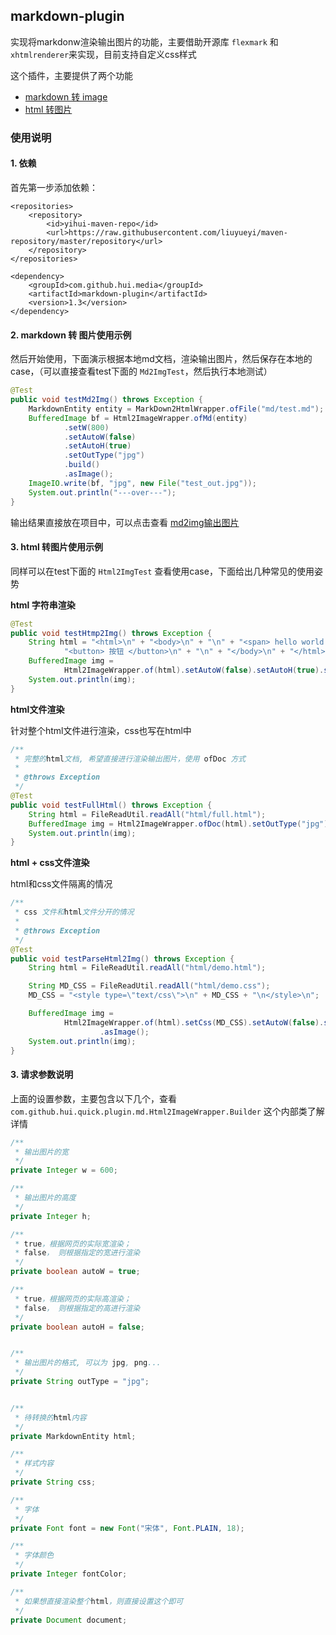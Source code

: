## markdown-plugin

实现将markdonw渲染输出图片的功能，主要借助开源库 `flexmark` 和 `xhtmlrenderer`来实现，目前支持自定义css样式

这个插件，主要提供了两个功能

- [markdown 转 image](https://github.com/liuyueyi/quick-media/blob/master/doc/md/md2html.md) 
- [html 转图片](https://github.com/liuyueyi/quick-media/blob/master/doc/md/html2image.md)

### 使用说明

#### 1. 依赖

首先第一步添加依赖：

```pom
<repositories>
    <repository>
        <id>yihui-maven-repo</id>
        <url>https://raw.githubusercontent.com/liuyueyi/maven-repository/master/repository</url>
    </repository>
</repositories>

<dependency>
    <groupId>com.github.hui.media</groupId>
    <artifactId>markdown-plugin</artifactId>
    <version>1.3</version>
</dependency>
```

#### 2. markdown 转 图片使用示例

然后开始使用，下面演示根据本地md文档，渲染输出图片，然后保存在本地的case，（可以直接查看test下面的 `Md2ImgTest`，然后执行本地测试）

```java
@Test
public void testMd2Img() throws Exception {
    MarkdownEntity entity = MarkDown2HtmlWrapper.ofFile("md/test.md");
    BufferedImage bf = Html2ImageWrapper.ofMd(entity)
            .setW(800)
            .setAutoW(false)
            .setAutoH(true)
            .setOutType("jpg")
            .build()
            .asImage();
    ImageIO.write(bf, "jpg", new File("test_out.jpg"));
    System.out.println("---over---");
}
```

输出结果直接放在项目中，可以点击查看 [md2img输出图片](md_out.jpg)


#### 3. html 转图片使用示例

同样可以在test下面的 `Html2ImgTest` 查看使用case，下面给出几种常见的使用姿势

**html 字符串渲染**

```java
@Test
public void testHtmp2Img() throws Exception {
    String html = "<html>\n" + "<body>\n" + "\n" + "<span> hello world </span>\n" + "<hr/>\n" +
            "<button> 按钮 </button>\n" + "\n" + "</body>\n" + "</html>";
    BufferedImage img =
            Html2ImageWrapper.of(html).setAutoW(false).setAutoH(true).setOutType("jpg").build().asImage();
    System.out.println(img);
}
```

**html文件渲染**

针对整个html文件进行渲染，css也写在html中

```java
/**
 * 完整的html文档, 希望直接进行渲染输出图片，使用 ofDoc 方式
 *
 * @throws Exception
 */
@Test
public void testFullHtml() throws Exception {
    String html = FileReadUtil.readAll("html/full.html");
    BufferedImage img = Html2ImageWrapper.ofDoc(html).setOutType("jpg").build().asImage();
    System.out.println(img);
}
```

**html + css文件渲染**

html和css文件隔离的情况

```java
/**
 * css 文件和html文件分开的情况
 *
 * @throws Exception
 */
@Test
public void testParseHtml2Img() throws Exception {
    String html = FileReadUtil.readAll("html/demo.html");

    String MD_CSS = FileReadUtil.readAll("html/demo.css");
    MD_CSS = "<style type=\"text/css\">\n" + MD_CSS + "\n</style>\n";

    BufferedImage img =
            Html2ImageWrapper.of(html).setCss(MD_CSS).setAutoW(false).setAutoH(false).setOutType("jpg").build()
                    .asImage();
    System.out.println(img);
}
```

#### 3. 请求参数说明

上面的设置参数，主要包含以下几个，查看 `com.github.hui.quick.plugin.md.Html2ImageWrapper.Builder` 这个内部类了解详情

```java
/**
 * 输出图片的宽
 */
private Integer w = 600;

/**
 * 输出图片的高度
 */
private Integer h;

/**
 * true，根据网页的实际宽渲染；
 * false， 则根据指定的宽进行渲染
 */
private boolean autoW = true;

/**
 * true，根据网页的实际高渲染；
 * false， 则根据指定的高进行渲染
 */
private boolean autoH = false;


/**
 * 输出图片的格式, 可以为 jpg, png...
 */
private String outType = "jpg";


/**
 * 待转换的html内容
 */
private MarkdownEntity html;

/**
 * 样式内容
 */
private String css;

/**
 * 字体 
 */
private Font font = new Font("宋体", Font.PLAIN, 18);

/**
 * 字体颜色 
 */
private Integer fontColor;

/**
 * 如果想直接渲染整个html，则直接设置这个即可
 */
private Document document;
```